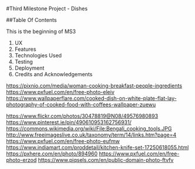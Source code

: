 #Third Milestone Project - Dishes

##Table Of Contents

This is the beginning of MS3 

1. UX
2. Features
3. Technologies Used
4. Testing
5. Deployment
6. Credits and Acknowledgements

https://pixnio.com/media/woman-cooking-breakfast-people-ingredients
https://www.pxfuel.com/en/free-photo-eleiv
https://www.wallpaperflare.com/cooked-dish-on-white-plate-flat-lay-photography-of-cooked-food-with-coffees-wallpaper-zuewu

https://www.flickr.com/photos/30478819@N08/49576980893
https://www.pinterest.ie/pin/490610953162756931/
https://commons.wikimedia.org/wiki/File:Bengali_cooking_tools.JPG
http://www.freeimageslive.co.uk/taxonomy/term/14/links.htm?page=4
https://www.pxfuel.com/en/free-photo-eufmw
https://www.indiamart.com/proddetail/kitchen-knife-set-17250618055.html
https://pxhere.com/en/photo/894960
https://www.pxfuel.com/en/free-photo-erzod
https://www.piqsels.com/en/public-domain-photo-ftvfv

